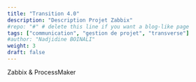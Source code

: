 ```yaml
---
title: "Transition 4.0"
description: "Description Projet Zabbix"
#repo: "#" # delete this line if you want a blog-like page
tags: ["communication", "gestion de projet", "transverse"]
#author: "Nadjidine BOINALI"
weight: 3
draft: false
---
```


Zabbix & ProcessMaker
